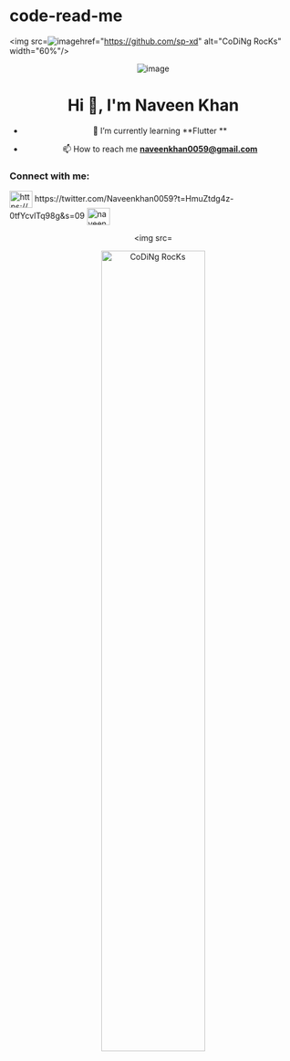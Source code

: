 # code-read-me<div align="center" width="50">
  
  

 <img src=![image](https://github.com/Naveen-Khan/code-read-me/assets/125086326/5aa74fbf-d609-4d2b-a1a5-0b1cb38a19cd)href="https://github.com/sp-xd" alt="CoDiNg RocKs"  width="60%"/><br> 
  
<div align="center">


![image](https://user-images.githubusercontent.com/125086326/218217119-602e525a-3b97-46f7-a75c-bb64b769f63e.png)



<h1 align="center">Hi 👋, I'm Naveen Khan</h1>


- 🌱 I’m currently learning **Flutter **

- 📫 How to reach me **naveenkhan0059@gmail.com**

<h3 align="left">Connect with me:</h3>
<p align="left">
<a href="https://linkedin.com/in/https://www.linkedin.com/in/naveen-khan-417103258" target="blank"><img align="center" src="https://raw.githubusercontent.com/rahuldkjain/github-profile-readme-generator/master/src/images/icons/Social/linked-in-alt.svg" alt="https://www.linkedin.com/in/naveen-khan-417103258" height="30" width="40" /></a>
https://twitter.com/Naveenkhan0059?t=HmuZtdg4z-0tfYcvlTq98g&s=09
<a href="https://fb.com/naveen khan" target="blank"><img align="center" src="https://raw.githubusercontent.com/rahuldkjain/github-profile-readme-generator/master/src/images/icons/Social/facebook.svg" alt="naveen khan" height="30" width="40" /></a>
<div align="center" width="50">
  
  <img src=

 <img src="https://github.com/SP-XD/SP-XD/blob/main/images/dev-working_rounded.gif?raw=true" href="https://github.com/sp-xd" alt="CoDiNg RocKs"  width="60%"/><br> 
  
